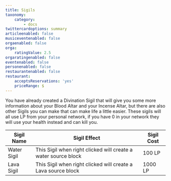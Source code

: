 ```yaml
---
title: Sigils
taxonomy:
    category:
        - docs
twittercardoptions: summary
articleenabled: false
musiceventenabled: false
orgaenabled: false
orga:
    ratingValue: 2.5
orgaratingenabled: false
eventenabled: false
personenabled: false
restaurantenabled: false
restaurant:
    acceptsReservations: 'yes'
    priceRange: $
---
```


You have already created a Divination Sigil that will give you some more information about your Blood Altar and your Incense Altar, but there are also other Sigils you can make that can make life a little easier. These sigils will all use LP from your personal network, if you have 0 in your network they will use your health instead and can kill you.

| Sigil Name  | Sigil Effect                                                    | Sigil Cost |
| ----------- | -------------------------------------------------------------- | ---------- |
| Water Sigil | This Sigil when right clicked will create a water source block | 100 LP     |
| Lava Sigil  | This Sigil when right clicked will create a Lava source block  | 1000 LP    |

